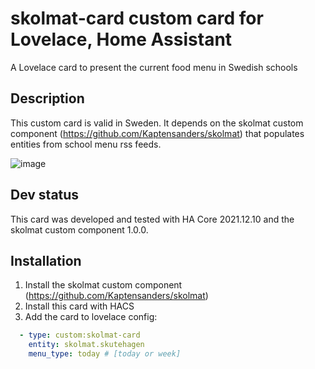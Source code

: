 # skolmat-card custom card for Lovelace, Home Assistant 
A Lovelace card to present the current food menu in Swedish schools

## Description
This custom card is valid in Sweden. It depends on the skolmat custom component (https://github.com/Kaptensanders/skolmat) that populates entities from school menu rss feeds.

![image](https://user-images.githubusercontent.com/24979195/154963878-013bb9c0-80df-4449-9a8e-dc54ef0a3271.png)

## Dev status
This card was developed and tested with HA Core 2021.12.10 and the skolmat custom component 1.0.0. 

## Installation
1. Install the skolmat custom component (https://github.com/Kaptensanders/skolmat)
2. Install this card with HACS
3. Add the card to lovelace config:
```yaml
  - type: custom:skolmat-card
    entity: skolmat.skutehagen
    menu_type: today # [today or week]
```
